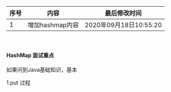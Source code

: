 | 序号 | 内容          | 最后修改时间              |
|----|-------------|---------------------|
| 1  | 增加hashmap内容 | 2020年09月18日10:55:20 |
<br>

#### HashMap 面试重点
如果问到Java基础知识，基本

1.put 过程


